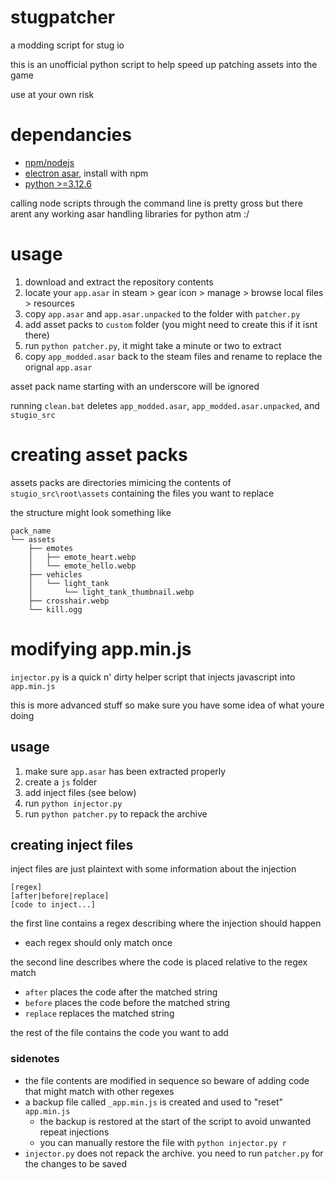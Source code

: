 # stugpatcher

a modding script for stug io

this is an unofficial python script to help speed up patching assets into the game

use at your own risk

# dependancies

* [npm/nodejs](https://docs.npmjs.com/downloading-and-installing-node-js-and-npm)
* [electron asar](https://github.com/electron/asar), install with npm
* [python >=3.12.6](https://www.python.org/downloads/)

calling node scripts through the command line is pretty gross but there arent any working asar handling libraries for python atm :/

# usage

1. download and extract the repository contents
2. locate your `app.asar` in steam > gear icon > manage > browse local files > resources
3. copy `app.asar` and `app.asar.unpacked` to the folder with `patcher.py`
4. add asset packs to `custom` folder (you might need to create this if it isnt there)
5. run `python patcher.py`, it might take a minute or two to extract
6. copy `app_modded.asar` back to the steam files and rename to replace the orignal `app.asar`

asset pack name starting with an underscore will be ignored

running `clean.bat` deletes `app_modded.asar`, `app_modded.asar.unpacked`, and `stugio_src`

# creating asset packs

assets packs are directories mimicing the contents of `stugio_src\root\assets` containing the files you want to replace

the structure might look something like

```
pack_name
└── assets
    ├── emotes
    │   ├── emote_heart.webp
    │   └── emote_hello.webp
    ├── vehicles
    │   └── light_tank
    │       └── light_tank_thumbnail.webp
    ├── crosshair.webp
    └── kill.ogg
```

# modifying app.min.js

`injector.py` is a quick n' dirty helper script that injects javascript into `app.min.js`

this is more advanced stuff so make sure you have some idea of what youre doing

## usage

1. make sure `app.asar` has been extracted properly
2. create a `js` folder
3. add inject files (see below)
4. run `python injector.py`
5. run `python patcher.py` to repack the archive

## creating inject files

inject files are just plaintext with some information about the injection

```
[regex]
[after|before|replace]
[code to inject...]
```

the first line contains a regex describing where the injection should happen
* each regex should only match once

the second line describes where the code is placed relative to the regex match
* `after` places the code after the matched string
* `before` places the code before the matched string
* `replace` replaces the matched string

the rest of the file contains the code you want to add

### sidenotes

* the file contents are modified in sequence so beware of adding code that might match with other regexes
* a backup file called `_app.min.js` is created and used to "reset" `app.min.js`
    * the backup is restored at the start of the script to avoid unwanted repeat injections
    * you can manually restore the file with `python injector.py r`
* `injector.py` does not repack the archive. you need to run `patcher.py` for the changes to be saved